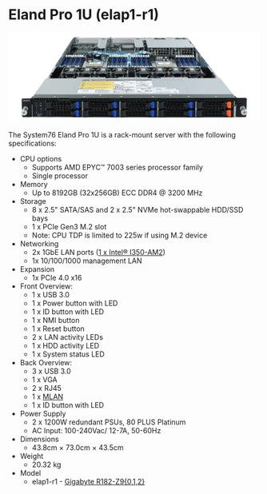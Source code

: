 # Eland Pro 1U (elap1-r1)

![Eland Pro 1U](./img/elap1-r1-frontports.webp)

The System76 Eland Pro 1U is a rack-mount server with the following specifications:

- CPU options
  - Supports AMD EPYC™ 7003 series processor family
  - Single processor
- Memory
  - Up to 8192GB (32x256GB) ECC DDR4 @ 3200 MHz
- Storage
  - 8 x 2.5" SATA/SAS and 2 x 2.5" NVMe hot-swappable HDD/SSD bays
  - 1 x PCIe Gen3 M.2 slot
  - Note: CPU TDP is limited to 225w if using M.2 device
- Networking
  - 2x 1GbE LAN ports ([1 x Intel® I350-AM2](https://ark.intel.com/content/www/us/en/ark/products/52968/intel-ethernet-controller-i350am2.html))
  - 1x 10/100/1000 management LAN
- Expansion
  - 1x PCIe 4.0 x16
- Front Overview:
  - 1 x USB 3.0
  - 1 x Power button with LED
  - 1 x ID button with LED
  - 1 x NMI button
  - 1 x Reset button
  - 2 x LAN activity LEDs
  - 1 x HDD activity LED
  - 1 x System status LED
- Back Overview:
  - 3 x USB 3.0
  - 1 x VGA
  - 2 x RJ45
  - 1 x [MLAN](./elan1-r1_manual.pdf#page=136)
  - 1 x ID button with LED
- Power Supply
  - 2 x 1200W redundant PSUs, 80 PLUS Platinum
  - AC Input: 100-240Vac/ 12-7A, 50-60Hz
- Dimensions
  - 43.8cm × 73.0cm × 43.5cm
- Weight
  - 20.32 kg
- Model
  - elap1-r1 - [Gigabyte R182-Z9{0,1,2}](./elan1-r1_manual.pdf)
